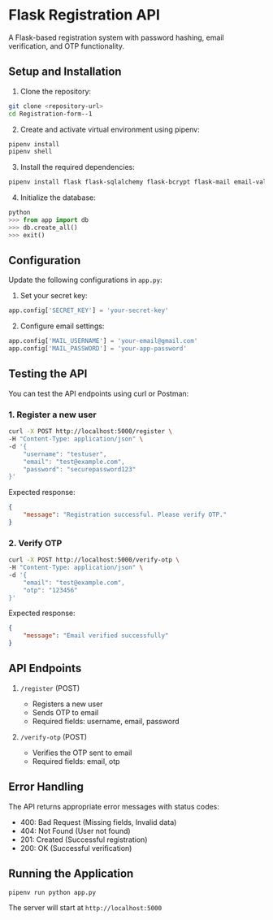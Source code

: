 # Flask Registration API

A Flask-based registration system with password hashing, email verification, and OTP functionality.

## Setup and Installation

1. Clone the repository:
```bash
git clone <repository-url>
cd Registration-form--1
```

2. Create and activate virtual environment using pipenv:
```bash
pipenv install
pipenv shell
```

3. Install the required dependencies:
```bash
pipenv install flask flask-sqlalchemy flask-bcrypt flask-mail email-validator
```

4. Initialize the database:
```python
python
>>> from app import db
>>> db.create_all()
>>> exit()
```

## Configuration

Update the following configurations in `app.py`:

1. Set your secret key:
```python
app.config['SECRET_KEY'] = 'your-secret-key'
```

2. Configure email settings:
```python
app.config['MAIL_USERNAME'] = 'your-email@gmail.com'
app.config['MAIL_PASSWORD'] = 'your-app-password'
```

## Testing the API

You can test the API endpoints using curl or Postman:

### 1. Register a new user

```bash
curl -X POST http://localhost:5000/register \
-H "Content-Type: application/json" \
-d '{
    "username": "testuser",
    "email": "test@example.com",
    "password": "securepassword123"
}'
```

Expected response:
```json
{
    "message": "Registration successful. Please verify OTP."
}
```

### 2. Verify OTP

```bash
curl -X POST http://localhost:5000/verify-otp \
-H "Content-Type: application/json" \
-d '{
    "email": "test@example.com",
    "otp": "123456"
}'
```

Expected response:
```json
{
    "message": "Email verified successfully"
}
```

## API Endpoints

1. `/register` (POST)
   - Registers a new user
   - Sends OTP to email
   - Required fields: username, email, password

2. `/verify-otp` (POST)
   - Verifies the OTP sent to email
   - Required fields: email, otp

## Error Handling

The API returns appropriate error messages with status codes:

- 400: Bad Request (Missing fields, Invalid data)
- 404: Not Found (User not found)
- 201: Created (Successful registration)
- 200: OK (Successful verification)

## Running the Application

```bash
pipenv run python app.py
```

The server will start at `http://localhost:5000`
